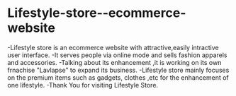 # Lifestyle-store--ecommerce-website
-Lifestyle store is an ecommerce website with attractive,easily intractive user interface.
-It serves people via online mode and sells fashion apparels and accessories.
-Talking about its enhancement ,it is working on its own frnachise "Lavlapse" to expand its business.
-Lifestyle store mainly focuses on the premium items such as gadgets, clothes ,etc for the enhancement of one lifestyle.
-Thank You for visiting Lifestyle Store.
